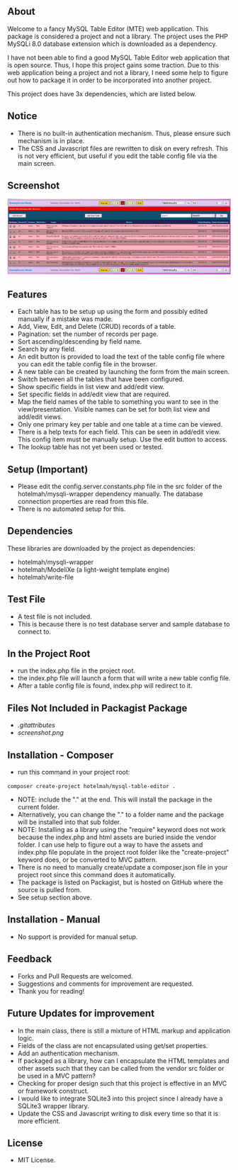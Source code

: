 ## About
Welcome to a fancy MySQL Table Editor (MTE) web application. This package is considered a project and not a library. The project uses the PHP MySQLi 8.0 database extension which is downloaded as a dependency.

I have not been able to find a good MySQL Table Editor web application that is open source. Thus, I hope this project gains some traction. Due to this web application being a project and not a library,
I need some help to figure out how to package it in order to be incorporated into another project.

This project does have 3x dependencies, which are listed below.


## Notice
- There is no built-in authentication mechanism. Thus, please ensure such mechanism is in place.
- The CSS and Javascript files are rewritten to disk on every refresh. This is not very efficient, but useful if you edit the table config file via the main screen.


## Screenshot
![MTE Screenshot](screenshot.png?raw=true "MySQL Table Editor v2 Screen Shot")


##  Features
- Each table has to be setup up using the form and possibly edited manually if a mistake was made.
- Add, View, Edit, and Delete (CRUD) records of a table.
- Pagination: set the number of records per page.
- Sort ascending/descending by field name.
- Search by any field.
- An edit button is provided to load the text of the table config file where you can edit the table config file in the browser.
- A new table can be created by launching the form from the main screen.
- Switch between all the tables that have been configured.
- Show specific fields in list view and add/edit view.
- Set specific fields in add/edit view that are required.
- Map the field names of the table to something you want to see in the view/presentation. Visible names can be set for both list view and add/edit views.
- Only one primary key per table and one table at a time can be viewed.
- There is a help texts for each field. This can be seen in add/edit view. This config item must be manually setup. Use the edit button to access.
- The lookup table has not yet been used or tested.


## Setup (Important)
- Please edit the config.server.constants.php file in the src folder of the hotelmah/mysqli-wrapper dependency manually. The database connection properties are read from this file.
- There is no automated setup for this.


## Dependencies
These libraries are downloaded by the project as dependencies:
- hotelmah/mysqli-wrapper
- hotelmah/ModeliXe (a light-weight template engine)
- hotelmah/write-file


## Test File
- A test file is not included.
- This is because there is no test database server and sample database to connect to.


## In the Project Root
- run the index.php file in the project root.
- the index.php file will launch a form that will write a new table config file.
- After a table config file is found, index.php will redirect to it.


## Files Not Included in Packagist Package
- *.gitattributes*
- *screenshot.png*


## Installation - Composer
- run this command in your project root:

`
composer create-project hotelmah/mysql-table-editor .
`

- NOTE: include the "." at the end. This will install the package in the current folder.
- Alternatively, you can change the "." to a folder name and the package will be installed into that sub folder.
- NOTE: Installing as a library using the "require" keyword does not work because the index.php and html assets are buried inside the vendor folder. I can use help to figure out a way to have the assets and index.php file populate in the project root folder like the "create-project" keyword does, or be converted to MVC pattern.
- There is no need to manually create/update a composer.json file in your project root since this command does it automatically.
- The package is listed on Packagist, but is hosted on GitHub where the source is pulled from.
- See setup section above.


## Installation - Manual
- No support is provided for manual setup.


## Feedback
- Forks and Pull Requests are welcomed.
- Suggestions and comments for improvement are requested.
- Thank you for reading!


## Future Updates for improvement
- In the main class, there is still a mixture of HTML markup and application logic.
- Fields of the class are not encapsulated using get/set properties.
- Add an authentication mechanism.
- If packaged as a library, how can I encapsulate the HTML templates and other assets such that they can be called from the vendor src folder or be used in a MVC pattern?
- Checking for proper design such that this project is effective in an MVC or framework construct.
- I would like to integrate SQLite3 into this project since I already have a SQLite3 wrapper library.
- Update the CSS and Javascript writing to disk every time so that it is more efficient.


## License
- MIT License.
